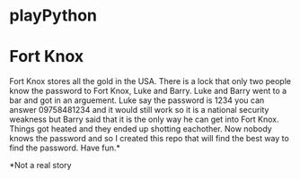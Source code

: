 # playPython
# Fort Knox
Fort Knox stores all the gold in the USA. There is a lock that only two people know the password to Fort Knox, Luke and Barry. Luke and Barry went to a bar and got in an arguement. Luke say the password is 1234 you can answer 09758481234 and it would still work so it is a national security weakness but Barry said that it is the only way he can get into Fort Knox. Things got heated and they ended up shotting eachother. Now nobody knows the password and so I created this repo that will find the best way to find the password. Have fun.*

*Not a real story
